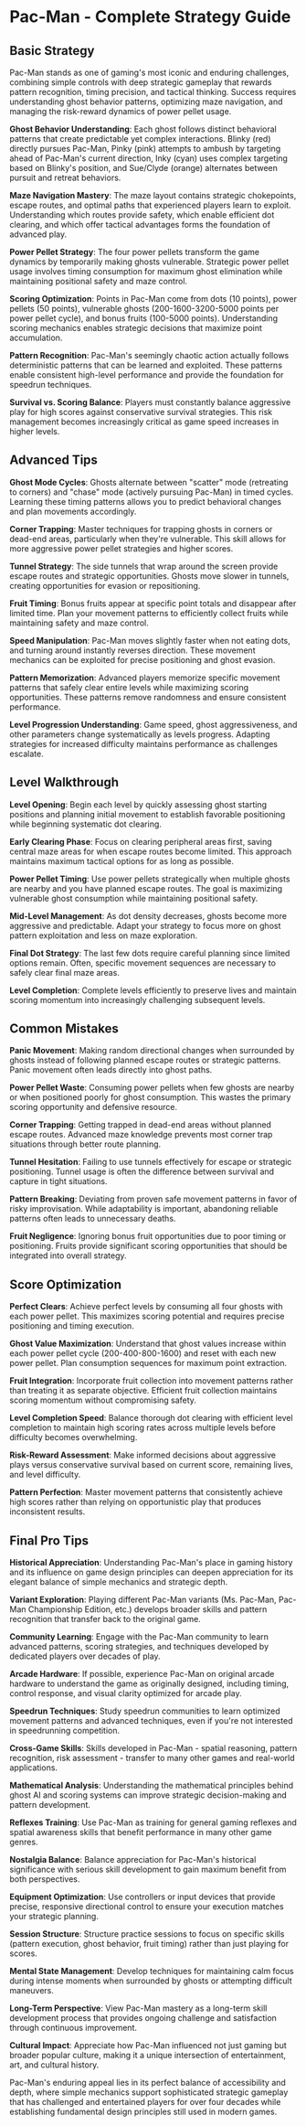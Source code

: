 # Pac-Man - Complete Strategy Guide

## Basic Strategy

Pac-Man stands as one of gaming's most iconic and enduring challenges, combining simple controls with deep strategic gameplay that rewards pattern recognition, timing precision, and tactical thinking. Success requires understanding ghost behavior patterns, optimizing maze navigation, and managing the risk-reward dynamics of power pellet usage.

**Ghost Behavior Understanding**: Each ghost follows distinct behavioral patterns that create predictable yet complex interactions. Blinky (red) directly pursues Pac-Man, Pinky (pink) attempts to ambush by targeting ahead of Pac-Man's current direction, Inky (cyan) uses complex targeting based on Blinky's position, and Sue/Clyde (orange) alternates between pursuit and retreat behaviors.

**Maze Navigation Mastery**: The maze layout contains strategic chokepoints, escape routes, and optimal paths that experienced players learn to exploit. Understanding which routes provide safety, which enable efficient dot clearing, and which offer tactical advantages forms the foundation of advanced play.

**Power Pellet Strategy**: The four power pellets transform the game dynamics by temporarily making ghosts vulnerable. Strategic power pellet usage involves timing consumption for maximum ghost elimination while maintaining positional safety and maze control.

**Scoring Optimization**: Points in Pac-Man come from dots (10 points), power pellets (50 points), vulnerable ghosts (200-1600-3200-5000 points per power pellet cycle), and bonus fruits (100-5000 points). Understanding scoring mechanics enables strategic decisions that maximize point accumulation.

**Pattern Recognition**: Pac-Man's seemingly chaotic action actually follows deterministic patterns that can be learned and exploited. These patterns enable consistent high-level performance and provide the foundation for speedrun techniques.

**Survival vs. Scoring Balance**: Players must constantly balance aggressive play for high scores against conservative survival strategies. This risk management becomes increasingly critical as game speed increases in higher levels.

## Advanced Tips

**Ghost Mode Cycles**: Ghosts alternate between "scatter" mode (retreating to corners) and "chase" mode (actively pursuing Pac-Man) in timed cycles. Learning these timing patterns allows you to predict behavioral changes and plan movements accordingly.

**Corner Trapping**: Master techniques for trapping ghosts in corners or dead-end areas, particularly when they're vulnerable. This skill allows for more aggressive power pellet strategies and higher scores.

**Tunnel Strategy**: The side tunnels that wrap around the screen provide escape routes and strategic opportunities. Ghosts move slower in tunnels, creating opportunities for evasion or repositioning.

**Fruit Timing**: Bonus fruits appear at specific point totals and disappear after limited time. Plan your movement patterns to efficiently collect fruits while maintaining safety and maze control.

**Speed Manipulation**: Pac-Man moves slightly faster when not eating dots, and turning around instantly reverses direction. These movement mechanics can be exploited for precise positioning and ghost evasion.

**Pattern Memorization**: Advanced players memorize specific movement patterns that safely clear entire levels while maximizing scoring opportunities. These patterns remove randomness and ensure consistent performance.

**Level Progression Understanding**: Game speed, ghost aggressiveness, and other parameters change systematically as levels progress. Adapting strategies for increased difficulty maintains performance as challenges escalate.

## Level Walkthrough

**Level Opening**: Begin each level by quickly assessing ghost starting positions and planning initial movement to establish favorable positioning while beginning systematic dot clearing.

**Early Clearing Phase**: Focus on clearing peripheral areas first, saving central maze areas for when escape routes become limited. This approach maintains maximum tactical options for as long as possible.

**Power Pellet Timing**: Use power pellets strategically when multiple ghosts are nearby and you have planned escape routes. The goal is maximizing vulnerable ghost consumption while maintaining positional safety.

**Mid-Level Management**: As dot density decreases, ghosts become more aggressive and predictable. Adapt your strategy to focus more on ghost pattern exploitation and less on maze exploration.

**Final Dot Strategy**: The last few dots require careful planning since limited options remain. Often, specific movement sequences are necessary to safely clear final maze areas.

**Level Completion**: Complete levels efficiently to preserve lives and maintain scoring momentum into increasingly challenging subsequent levels.

## Common Mistakes

**Panic Movement**: Making random directional changes when surrounded by ghosts instead of following planned escape routes or strategic patterns. Panic movement often leads directly into ghost paths.

**Power Pellet Waste**: Consuming power pellets when few ghosts are nearby or when positioned poorly for ghost consumption. This wastes the primary scoring opportunity and defensive resource.

**Corner Trapping**: Getting trapped in dead-end areas without planned escape routes. Advanced maze knowledge prevents most corner trap situations through better route planning.

**Tunnel Hesitation**: Failing to use tunnels effectively for escape or strategic positioning. Tunnel usage is often the difference between survival and capture in tight situations.

**Pattern Breaking**: Deviating from proven safe movement patterns in favor of risky improvisation. While adaptability is important, abandoning reliable patterns often leads to unnecessary deaths.

**Fruit Negligence**: Ignoring bonus fruit opportunities due to poor timing or positioning. Fruits provide significant scoring opportunities that should be integrated into overall strategy.

## Score Optimization

**Perfect Clears**: Achieve perfect levels by consuming all four ghosts with each power pellet. This maximizes scoring potential and requires precise positioning and timing execution.

**Ghost Value Maximization**: Understand that ghost values increase within each power pellet cycle (200-400-800-1600) and reset with each new power pellet. Plan consumption sequences for maximum point extraction.

**Fruit Integration**: Incorporate fruit collection into movement patterns rather than treating it as separate objective. Efficient fruit collection maintains scoring momentum without compromising safety.

**Level Completion Speed**: Balance thorough dot clearing with efficient level completion to maintain high scoring rates across multiple levels before difficulty becomes overwhelming.

**Risk-Reward Assessment**: Make informed decisions about aggressive plays versus conservative survival based on current score, remaining lives, and level difficulty.

**Pattern Perfection**: Master movement patterns that consistently achieve high scores rather than relying on opportunistic play that produces inconsistent results.

## Final Pro Tips

**Historical Appreciation**: Understanding Pac-Man's place in gaming history and its influence on game design principles can deepen appreciation for its elegant balance of simple mechanics and strategic depth.

**Variant Exploration**: Playing different Pac-Man variants (Ms. Pac-Man, Pac-Man Championship Edition, etc.) develops broader skills and pattern recognition that transfer back to the original game.

**Community Learning**: Engage with the Pac-Man community to learn advanced patterns, scoring strategies, and techniques developed by dedicated players over decades of play.

**Arcade Hardware**: If possible, experience Pac-Man on original arcade hardware to understand the game as originally designed, including timing, control response, and visual clarity optimized for arcade play.

**Speedrun Techniques**: Study speedrun communities to learn optimized movement patterns and advanced techniques, even if you're not interested in speedrunning competition.

**Cross-Game Skills**: Skills developed in Pac-Man - spatial reasoning, pattern recognition, risk assessment - transfer to many other games and real-world applications.

**Mathematical Analysis**: Understanding the mathematical principles behind ghost AI and scoring systems can improve strategic decision-making and pattern development.

**Reflexes Training**: Use Pac-Man as training for general gaming reflexes and spatial awareness skills that benefit performance in many other game genres.

**Nostalgia Balance**: Balance appreciation for Pac-Man's historical significance with serious skill development to gain maximum benefit from both perspectives.

**Equipment Optimization**: Use controllers or input devices that provide precise, responsive directional control to ensure your execution matches your strategic planning.

**Session Structure**: Structure practice sessions to focus on specific skills (pattern execution, ghost behavior, fruit timing) rather than just playing for scores.

**Mental State Management**: Develop techniques for maintaining calm focus during intense moments when surrounded by ghosts or attempting difficult maneuvers.

**Long-Term Perspective**: View Pac-Man mastery as a long-term skill development process that provides ongoing challenge and satisfaction through continuous improvement.

**Cultural Impact**: Appreciate how Pac-Man influenced not just gaming but broader popular culture, making it a unique intersection of entertainment, art, and cultural history.

Pac-Man's enduring appeal lies in its perfect balance of accessibility and depth, where simple mechanics support sophisticated strategic gameplay that has challenged and entertained players for over four decades while establishing fundamental design principles still used in modern games.